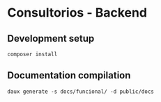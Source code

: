 # Consultorios - Backend

## Development setup

```shell
composer install
```

## Documentation compilation

```shell
daux generate -s docs/funcional/ -d public/docs
```
